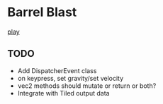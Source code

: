 # Barrel Blast

[play]()

## TODO
 - Add DispatcherEvent class
 - on keypress, set gravity/set velocity
 - vec2 methods should mutate or return or both?
 - Integrate with Tiled output data

